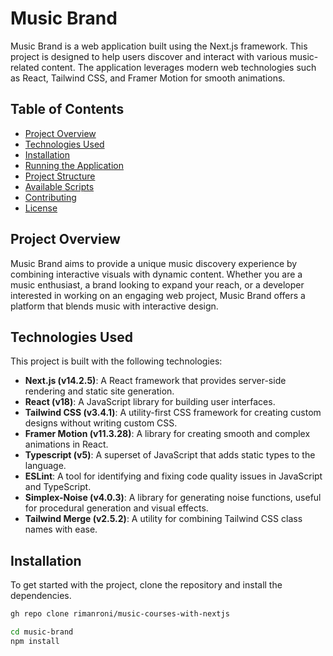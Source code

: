# Music Brand

Music Brand is a web application built using the Next.js framework. This project is designed to help users discover and interact with various music-related content. The application leverages modern web technologies such as React, Tailwind CSS, and Framer Motion for smooth animations.

## Table of Contents

- [Project Overview](#project-overview)
- [Technologies Used](#technologies-used)
- [Installation](#installation)
- [Running the Application](#running-the-application)
- [Project Structure](#project-structure)
- [Available Scripts](#available-scripts)
- [Contributing](#contributing)
- [License](#license)

## Project Overview

Music Brand aims to provide a unique music discovery experience by combining interactive visuals with dynamic content. Whether you are a music enthusiast, a brand looking to expand your reach, or a developer interested in working on an engaging web project, Music Brand offers a platform that blends music with interactive design.

## Technologies Used

This project is built with the following technologies:

- **Next.js (v14.2.5)**: A React framework that provides server-side rendering and static site generation.
- **React (v18)**: A JavaScript library for building user interfaces.
- **Tailwind CSS (v3.4.1)**: A utility-first CSS framework for creating custom designs without writing custom CSS.
- **Framer Motion (v11.3.28)**: A library for creating smooth and complex animations in React.
- **Typescript (v5)**: A superset of JavaScript that adds static types to the language.
- **ESLint**: A tool for identifying and fixing code quality issues in JavaScript and TypeScript.
- **Simplex-Noise (v4.0.3)**: A library for generating noise functions, useful for procedural generation and visual effects.
- **Tailwind Merge (v2.5.2)**: A utility for combining Tailwind CSS class names with ease.

## Installation

To get started with the project, clone the repository and install the dependencies.

```bash
gh repo clone rimanroni/music-courses-with-nextjs

cd music-brand
npm install
